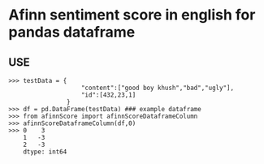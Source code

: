 Afinn sentiment score in english for pandas dataframe
=====

USE
---
	>>> testData = {
						"content":["good boy khush","bad","ugly"],
						"id":[432,23,1]
					}
	>>> df = pd.DataFrame(testData) ### example dataframe
	>>> from afinnScore import afinnScoreDataframeColumn
	>>> afinnScoreDataframeColumn(df,0)
	>>> 0    3
		1   -3
		2   -3
		dtype: int64

